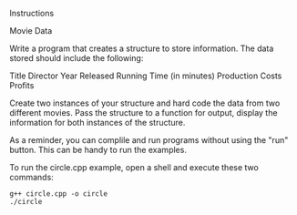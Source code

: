 Instructions

Movie Data

Write a program that creates a structure to store information.  The data stored
should include the following:

Title
Director
Year Released
Running Time (in minutes)
Production Costs
Profits

Create two instances of your structure and hard code the data from two different
movies.  Pass the structure to a function for output, display the
information for both instances of the structure.

As a reminder, you can complile and run programs without using the "run" button.  This can be handy to run the examples.

To run the circle.cpp example, open a shell and execute these two commands:

    g++ circle.cpp -o circle
    ./circle
    